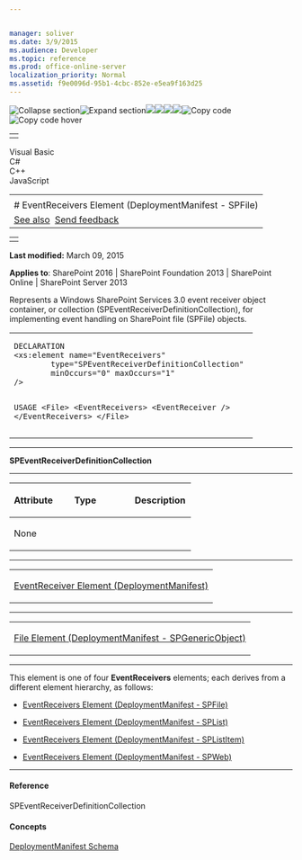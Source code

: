 ```yaml
---


manager: soliver
ms.date: 3/9/2015
ms.audience: Developer
ms.topic: reference
ms.prod: office-online-server
localization_priority: Normal
ms.assetid: f9e0096d-95b1-4cbc-852e-e5ea9f163d25
---
```


![Collapse
section](../icons/collapse_all.gif "Collapse section")![Expand
section](../icons/expand_all.gif "Expand section")![](../icons/collapse_all.gif)![](../icons/expand_all.gif)![](../icons/dropdown.gif)![](../icons/dropdownHover.gif)![Copy
code](../icons/copycode.gif "Copy code")![Copy code
hover](../icons/copycodeHighlight.gif "Copy code hover")
<table>
<tbody>
<tr class="odd">
<td align="left"></td>
</tr>
</tbody>
</table>

Visual Basic  
C\#  
C++  
JavaScript  

<table>
<tbody>
<tr class="odd">
<td align="left"><span id="runningHeaderText"></span></td>
</tr>
<tr class="even">
<td align="left"># EventReceivers Element (DeploymentManifest - SPFile)</td>
</tr>
<tr class="odd">
<td align="left"><a href="#seeAlsoToggle">See also</a>  <span id="headfeedbackarea" class="feedbackhead"><a href="javascript:SubmitFeedback(&#39;docthis@Microsoft.com&#39;,&#39;&#39;,&#39;&#39;,&#39;&#39;,&#39;1.0.18082.1225&#39;,&#39;%0\dThank%20you%20for%20your%20feedback.%20The%20developer%20writing%20teams%20use%20your%20feedback%20to%20improve%20documentation.%20While%20we%20are%20reviewing%20your%20feedback,%20we%20may%20send%20you%20e-mail%20to%20ask%20for%20clarification%20or%20feedback%20on%20a%20solution.%20We%20do%20not%20use%20your%20e-mail%20address%20for%20any%20other%20purpose%20and%20we%20delete%20it%20after%20we%20finish%20our%20review.%0\AFor%20further%20information%20about%20the%20privacy%20policies%20of%20Microsoft,%20please%20see%20http://privacy.microsoft.com/en-us/default.aspx.%0\A%0\d&#39;,&#39;Customer%20feedback&#39;);">Send feedback</a></span></td>
</tr>
</tbody>
</table>

<table>
<colgroup>
<col width="100%" />
</colgroup>
<tbody>
<tr class="odd">
<td align="left"></td>
</tr>
</tbody>
</table>

**Last modified:** March 09, 2015

**Applies to**: SharePoint 2016 | SharePoint Foundation 2013 |
SharePoint Online | SharePoint Server 2013

Represents a Windows SharePoint Services 3.0 event receiver object
container, or collection (<span sdata="cer"
target="T:Microsoft.SharePoint.SPEventReceiverDefinitionCollection"><span
class="nolink">SPEventReceiverDefinitionCollection</span></span>), for
implementing event handling on SharePoint file (<span sdata="cer"
target="T:Microsoft.SharePoint.SPFile"><span
class="nolink">SPFile</span></span>) objects.

<span codelanguage="other"></span>
<table>
<colgroup>
<col width="100%" />
</colgroup>
<tbody>
<tr class="odd">
<td align="left"><pre><code>DECLARATION
&lt;xs:element name=&quot;EventReceivers&quot;
        type=&quot;SPEventReceiverDefinitionCollection&quot; 
        minOccurs=&quot;0&quot; maxOccurs=&quot;1&quot; 
/&gt;

USAGE
&lt;File&gt;
        &lt;EventReceivers&gt;
                &lt;EventReceiver /&gt;
        &lt;/EventReceivers&gt;
&lt;/File&gt;</code></pre></td>
</tr>
</tbody>
</table>


-----------------------------------------------------------------------------------------------------------------------------------------------------------------------------------------

**SPEventReceiverDefinitionCollection**


-----------------------------------------------------------------------------------------------------------------------------------------------------------------------------------------------

<table>
<colgroup>
<col width="33%" />
<col width="33%" />
<col width="33%" />
</colgroup>
<thead>
<tr class="header">
<th align="left"><p>Attribute</p></th>
<th align="left"><p>Type</p></th>
<th align="left"><p>Description</p></th>
</tr>
</thead>
<tbody>
<tr class="odd">
<td align="left"><p>None</p></td>
<td align="left"><p></p></td>
<td align="left"><p></p></td>
</tr>
</tbody>
</table>


---------------------------------------------------------------------------------------------------------------------------------------------------------------------------------------------------

<table>
<colgroup>
<col width="100%" />
</colgroup>
<tbody>
<tr class="odd">
<td align="left"><p><span sdata="link"><a href="eventreceiver-element-deploymentmanifest.htm">EventReceiver Element (DeploymentManifest)</a></span></p></td>
</tr>
</tbody>
</table>


----------------------------------------------------------------------------------------------------------------------------------------------------------------------------------------------------

<table>
<colgroup>
<col width="100%" />
</colgroup>
<tbody>
<tr class="odd">
<td align="left"><p><span sdata="link"><a href="file-element-deploymentmanifestspgenericobject.htm">File Element (DeploymentManifest - SPGenericObject)</a></span></p></td>
</tr>
</tbody>
</table>


----------------------------------------------------------------------------------------------------------------------------------------------------------------------------------------------------------------------------

This element is one of four **EventReceivers**
elements; each derives from a different element hierarchy, as follows:

-   [EventReceivers Element (DeploymentManifest -
    SPFile)](eventreceivers-element-deploymentmanifestspfile.md)</span>

-   [EventReceivers Element (DeploymentManifest -
    SPList)](eventreceivers-element-deploymentmanifestsplist.md)</span>

-   [EventReceivers Element (DeploymentManifest -
    SPListItem)](eventreceivers-element-deploymentmanifestsplistitem.md)</span>

-   [EventReceivers Element (DeploymentManifest -
    SPWeb)](eventreceivers-element-deploymentmanifestspweb.md)</span>


-------------------------------------------------------------------------------------------------------------------------------------------------------------------------------------------

#### Reference

<span sdata="cer"
target="T:Microsoft.SharePoint.SPEventReceiverDefinitionCollection"><span
class="nolink">SPEventReceiverDefinitionCollection</span></span>

#### Concepts

[DeploymentManifest
Schema](deploymentmanifest-schema.md)</span>








